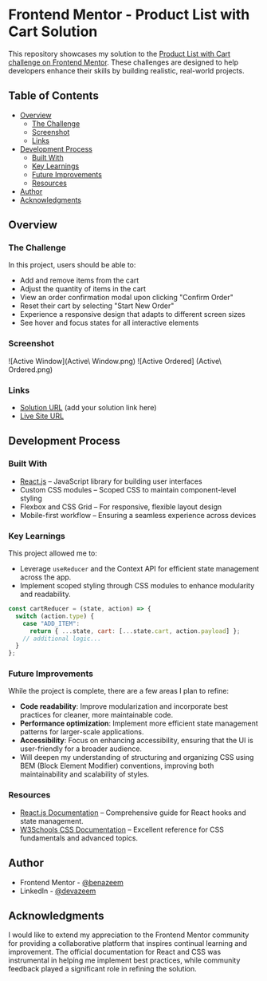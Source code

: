 # Frontend Mentor - Product List with Cart Solution

This repository showcases my solution to the [Product List with Cart challenge on Frontend Mentor](https://www.frontendmentor.io/challenges/product-list-with-cart-5MmqLVAp_d). These challenges are designed to help developers enhance their skills by building realistic, real-world projects.

## Table of Contents

- [Overview](#overview)
  - [The Challenge](#the-challenge)
  - [Screenshot](#screenshot)
  - [Links](#links)
- [Development Process](#development-process)
  - [Built With](#built-with)
  - [Key Learnings](#key-learnings)
  - [Future Improvements](#future-improvements)
  - [Resources](#resources)
- [Author](#author)
- [Acknowledgments](#acknowledgments)

## Overview

### The Challenge

In this project, users should be able to:

- Add and remove items from the cart
- Adjust the quantity of items in the cart
- View an order confirmation modal upon clicking "Confirm Order"
- Reset their cart by selecting "Start New Order"
- Experience a responsive design that adapts to different screen sizes
- See hover and focus states for all interactive elements

### Screenshot

![Active Window](Active\ Window.png)
![Active Ordered] (Active\ Ordered.png)


### Links

- [Solution URL](#) (add your solution link here)
- [Live Site URL](https://productlist-with-cart.netlify.app/)

## Development Process

### Built With

- [React.js](https://reactjs.org/) – JavaScript library for building user interfaces
- Custom CSS modules – Scoped CSS to maintain component-level styling
- Flexbox and CSS Grid – For responsive, flexible layout design
- Mobile-first workflow – Ensuring a seamless experience across devices

### Key Learnings

This project allowed me to:

- Leverage `useReducer` and the Context API for efficient state management across the app.
- Implement scoped styling through CSS modules to enhance modularity and readability.

```js
const cartReducer = (state, action) => {
  switch (action.type) {
    case "ADD_ITEM":
      return { ...state, cart: [...state.cart, action.payload] };
    // additional logic...
  }
};
```

### Future Improvements

While the project is complete, there are a few areas I plan to refine:

- **Code readability**: Improve modularization and incorporate best practices for cleaner, more maintainable code.
- **Performance optimization**: Implement more efficient state management patterns for larger-scale applications.
- **Accessibility**: Focus on enhancing accessibility, ensuring that the UI is user-friendly for a broader audience.
- Will deepen my understanding of structuring and organizing CSS using BEM (Block Element Modifier) conventions, improving both maintainability and scalability of styles.


### Resources

- [React.js Documentation](https://react.dev/reference/react) – Comprehensive guide for React hooks and state management.
- [W3Schools CSS Documentation](https://www.w3schools.com/css/) – Excellent reference for CSS fundamentals and advanced topics.

## Author

- Frontend Mentor - [@benazeem](https://www.frontendmentor.io/profile/benazeem)
- LinkedIn - [@devazeem](https://www.linkedin.com/in/devazeem/)

## Acknowledgments

I would like to extend my appreciation to the Frontend Mentor community for providing a collaborative platform that inspires continual learning and improvement. The official documentation for React and CSS was instrumental in helping me implement best practices, while community feedback played a significant role in refining the solution. 
